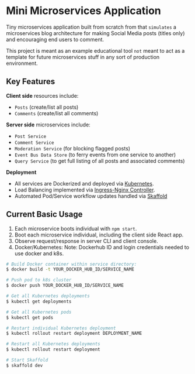 # Mini Microservices Application

Tiny microservices application built from scratch from that `simulates` a microservices blog architecture for making Social Media posts (titles only) and encouraging end users to comment.

This project is meant as an example educational tool `not` meant to act as a template for future microservices stuff in any sort of production environment.

## Key Features
**Client side** resources include:
- `Posts` (create/list all posts)
- `Comments` (create/list all comments)

**Server side** microservices include:
- `Post Service`
- `Comment Service`
- `Moderation Service` (for blocking flagged posts)
- `Event Bus Data Store` (to ferry events from one service to another)
- `Query Service` (to get full listing of all posts and associated comments)

**Deployment**
- All services are Dockerized and deployed via [Kubernetes](https://kubernetes.io/).
- Load Balancing implemented via [Ingress-Nginx Controller](https://kubernetes.github.io/ingress-nginx/).
- Automated Pod/Service workflow updates handled via [Skaffold](https://skaffold.dev/)

## Current Basic Usage

1. Each microservice boots individual with `npm start`.
2. Boot each microservice individual, including the client side React app.
3. Observe request/response in server CLI and client console.
4. Docker/Kubernetes:
Note: Dockerhub ID and login credentials needed to use docker and k8s.

```bash
# Build Docker container within service directory:
$ docker build -t YOUR_DOCKER_HUB_ID/SERVICE_NAME

# Push pod to k8s cluster
$ docker push YOUR_DOCKER_HUB_ID/SERVICE_NAME

# Get all Kubernetes deployments
$ kubectl get deployments

# Get all Kubernetes pods
$ kubectl get pods

# Restart individual Kubernetes deployment
$ kubectl rollout restart deployment DEPLOYMENT_NAME

# Restart all Kubernetes deployments
$ kubectl rollout restart deployment

# Start Skaffold
$ skaffold dev
```